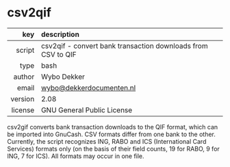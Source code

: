 # csv2qif
|     key | description
|     ---:|:---
|  script | csv2qif - convert bank transaction downloads from CSV to QIF
|    type | bash
|  author | Wybo Dekker
|   email | wybo@dekkerdocumenten.nl
| version | 2.08
| license | GNU General Public License

csv2gif converts bank transaction downloads to the QIF format, which can be
imported into GnuCash. CSV formats differ from one bank to the other.
Currently, the script recognizes ING, RABO and ICS (International Card
Services) formats only (on the basis of their field counts, 19 for RABO, 9
for ING, 7 for ICS). All formats may occur in one file.
